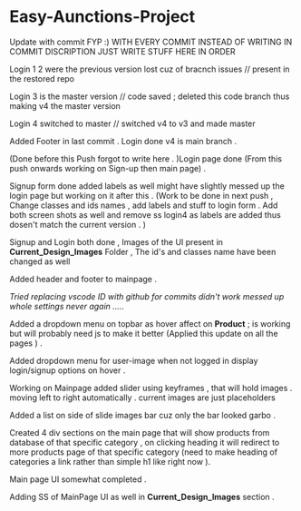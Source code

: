 # Easy-Aunctions-Project
Update with commit 
FYP :) 
WITH EVERY COMMIT INSTEAD OF WRITING IN COMMIT DISCRIPTION JUST WRITE STUFF HERE IN ORDER 


Login 1 2 were the previous version lost cuz of bracnch issues // present in the restored repo 


Login 3 is the master version // code saved ; deleted this code branch thus making v4 the master version 


Login 4 switched to master // switched v4 to v3 and made master 


Added Footer in last commit . 
Login done v4 is main branch . 

(Done before this Push forgot to write here . )Login page done (From this push onwards working on Sign-up then main page) . 

Signup form done added labels as well might have slightly messed up the login page but working on it after this . 
(Work to be done in next  push , Change classes and ids names , add labels and stuff to login form . Add both screen shots as well and remove ss login4 as labels are added thus dosen't match the current version .  )

Signup and Login both done , Images of the UI present in **Current_Design_Images** Folder , The id's and classes name have been changed as well 

Added header and footer to mainpage . 


*Tried replacing vscode ID with github for commits didn't work messed up whole settings never again .....* 


Added a dropdown menu on topbar as hover affect on **Product**  ; is working but will probably need js to make it better (Applied this update on all the pages ) . 


Added dropdown menu for user-image when not logged in display login/signup options on hover . 

Working on Mainpage added slider using keyframes , that will hold images . moving left to right automatically .  current images are just placeholders 

Added a list on side of slide images bar cuz only the bar looked garbo . 

Created 4 div sections on the main page that will show products from database of that specific category , on clicking heading it will redirect to more products page of that specific category (need to make heading of categories a link rather than simple h1 like right now ). 

Main page UI somewhat completed . 

Adding SS of MainPage UI as well in **Current_Design_Images** section . 














